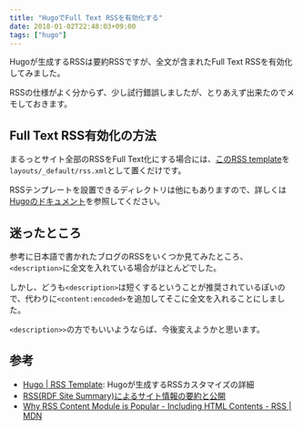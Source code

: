 ```yaml
---
title: "HugoでFull Text RSSを有効化する"
date: 2018-01-02T22:48:03+09:00
tags: ["hugo"]
---
```


Hugoが生成するRSSは要約RSSですが、全文が含まれたFull Text RSSを有効化してみました。

RSSの仕様がよく分からず、少し試行錯誤しましたが、とりあえず出来たのでメモしておきます。

## Full Text RSS有効化の方法

まるっとサイト全部のRSSをFull Text化にする場合には、[このRSS template](https://github.com/poppen/blog/blob/master/layouts/_default/rss.xml)を`layouts/_default/rss.xml`として置くだけです。

RSSテンプレートを設置できるディレクトリは他にもありますので、詳しくは[Hugoのドキュメント](https://gohugo.io/templates/rss/)を参照してください。

## 迷ったところ

参考に日本語で書かれたブログのRSSをいくつか見てみたところ、`<description>`に全文を入れている場合がほとんどでした。

しかし、どうも`<description>`は短くするということが推奨されているぽいので、代わりに`<content:encoded>`を追加してそこに全文を入れることにしました。

`<description>>`の方でもいいようならば、今後変えようかと思います。

## 参考

* [Hugo | RSS Template](https://gohugo.io/templates/rss/): Hugoが生成するRSSカスタマイズの詳細
* [RSS(RDF Site Summary)によるサイト情報の要約と公開](https://www.kanzaki.com/docs/sw/rss.html#mod-content)
* [Why RSS Content Module is Popular - Including HTML Contents - RSS | MDN](https://developer.mozilla.org/en-US/docs/Web/RSS/Article/Why_RSS_Content_Module_is_Popular_-_Including_HTML_Contents)
